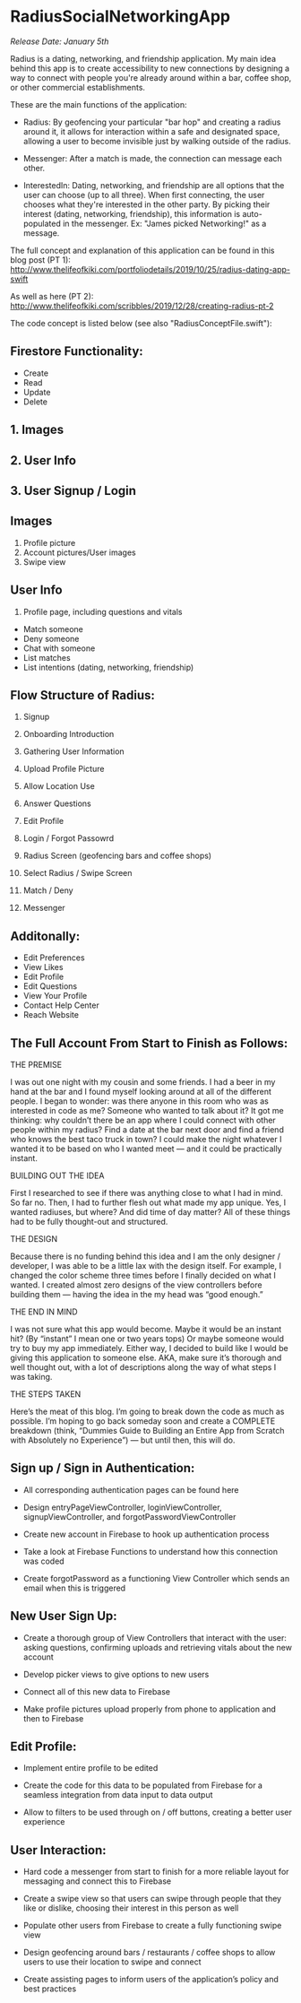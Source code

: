 # RadiusSocialNetworkingApp

*Release Date: January 5th*

Radius is a dating, networking, and friendship application. My main idea behind this app is to create accessibility to new connections by designing a way to connect with people you're already around within a bar, coffee shop, or other commercial establishments. 

These are the main functions of the application:

- Radius: By geofencing your particular "bar hop" and creating a radius around it, it allows for interaction within a safe and designated space, allowing a user to become invisible just by walking outside of the radius.

- Messenger: After a match is made, the connection can message each other.

- InterestedIn: Dating, networking, and friendship are all options that the user can choose (up to all three). When first connecting, the user chooses what they're interested in the other party. By picking their interest (dating, networking, friendship), this information is auto-populated in the messenger. Ex: "James picked Networking!" as a message.

The full concept and explanation of this application can be found in this blog post (PT 1): http://www.thelifeofkiki.com/portfoliodetails/2019/10/25/radius-dating-app-swift

As well as here (PT 2):
http://www.thelifeofkiki.com/scribbles/2019/12/28/creating-radius-pt-2

The code concept is listed below (see also "RadiusConceptFile.swift"):

## Firestore Functionality:
- Create
- Read
- Update
- Delete

 ## 1. Images
 ## 2. User Info
 ## 3. User Signup / Login

 ## Images
 1. Profile picture
 2. Account pictures/User images
 3. Swipe view

 ## User Info
 1. Profile page, including questions and vitals

 * Match someone
 * Deny someone
 * Chat with someone
 * List matches
 * List intentions (dating, networking, friendship)
 

## Flow Structure of Radius:

 1. Signup
 2. Onboarding Introduction
 3. Gathering User Information
 4. Upload Profile Picture
 5. Allow Location Use
 6. Answer Questions
 7. Edit Profile
 
 1. Login / Forgot Passowrd
 2. Radius Screen (geofencing bars and coffee shops)
 3. Select Radius / Swipe Screen
 4. Match / Deny
 5. Messenger
 
 ## Additonally:
 - Edit Preferences
 - View Likes
 - Edit Profile
 - Edit Questions
 - View Your Profile
 - Contact Help Center
 - Reach Website
 
 ## The Full Account From Start to Finish as Follows:
 
 THE PREMISE
 
I was out one night with my cousin and some friends. I had a beer in my hand at the bar and I found myself looking around at all of the different people. I began to wonder: was there anyone in this room who was as interested in code as me? Someone who wanted to talk about it? It got me thinking: why couldn’t there be an app where I could connect with other people within my radius? Find a date at the bar next door and find a friend who knows the best taco truck in town? I could make the night whatever I wanted it to be based on who I wanted meet — and it could be practically instant.

BUILDING OUT THE IDEA

First I researched to see if there was anything close to what I had in mind. So far no. Then, I had to further flesh out what made my app unique. Yes, I wanted radiuses, but where? And did time of day matter? All of these things had to be fully thought-out and structured.

THE DESIGN

Because there is no funding behind this idea and I am the only designer / developer, I was able to be a little lax with the design itself. For example, I changed the color scheme three times before I finally decided on what I wanted. I created almost zero designs of the view controllers before building them — having the idea in the my head was “good enough.” 

THE END IN MIND

I was not sure what this app would become. Maybe it would be an instant hit? (By “instant” I mean one or two years tops) Or maybe someone would try to buy my app immediately. Either way, I decided to build like I would be giving this application to someone else. AKA, make sure it’s thorough and well thought out, with a lot of descriptions along the way of what steps I was taking.

THE STEPS TAKEN

Here’s the meat of this blog. I’m going to break down the code as much as possible. I’m hoping to go back someday soon and create a COMPLETE breakdown (think, “Dummies Guide to Building an Entire App from Scratch with Absolutely no Experience”) — but until then, this will do.

## Sign up / Sign in Authentication: 

- All corresponding authentication pages can be found here

- Design entryPageViewController, loginViewController, signupViewController, and forgotPasswordViewController

- Create new account in Firebase to hook up authentication process

- Take a look at Firebase Functions to understand how this connection was coded

- Create forgotPassword as a functioning View Controller which sends an email when this is triggered

## New User Sign Up: 

- Create a thorough group of View Controllers that interact with the user: asking questions, confirming uploads and retrieving vitals about the new account

- Develop picker views to give options to new users

- Connect all of this new data to Firebase

- Make profile pictures upload properly from phone to application and then to Firebase

## Edit Profile: 

- Implement entire profile to be edited

- Create the code for this data to be populated from Firebase for a seamless integration from data input to data output

- Allow to filters to be used through on / off buttons, creating a better user experience

## User Interaction: 

- Hard code a messenger from start to finish for a more reliable layout for messaging and connect this to Firebase

- Create a swipe view so that users can swipe through people that they like or dislike, choosing their interest in this person as well

- Populate other users from Firebase to create a fully functioning swipe view

- Design geofencing around bars / restaurants / coffee shops to allow users to use their location to swipe and connect

- Create assisting pages to inform users of the application’s policy and best practices
 


